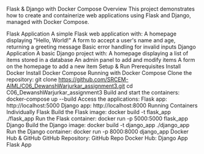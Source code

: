 Flask & Django with Docker Compose
Overview
This project demonstrates how to create and containerize web applications using Flask and Django, managed with Docker Compose.

Flask Application
A simple Flask web application with:
A homepage displaying "Hello, World!"
A form to accept a user's name and age, returning a greeting message
Basic error handling for invalid inputs
Django Application
A basic Django project with:
A homepage displaying a list of items stored in a database
An admin panel to add and modify items
A form on the homepage to add a new item
Setup & Run
Prerequisites
Install Docker
Install Docker Compose
Running with Docker Compose
Clone the repository: git clone https://github.com/SRCEM-AIML/C06_DewanshWarjurkar_assignment3.git cd C06_DewanshWarjurkar_assignment3
Build and start the containers: docker-compose up --build
Access the applications:
Flask app: http://localhost:5000
Django app: http://localhost:8000
Running Containers Individually
Flask
Build the Flask image: docker build -t flask_app ./flask_app
Run the Flask container: docker run -p 5000:5000 flask_app
Django
Build the Django image: docker build -t django_app ./django_app
Run the Django container: docker run -p 8000:8000 django_app
Docker Hub & GitHub
GitHub Repository: GitHub Repo
Docker Hub:
Django App
Flask App

